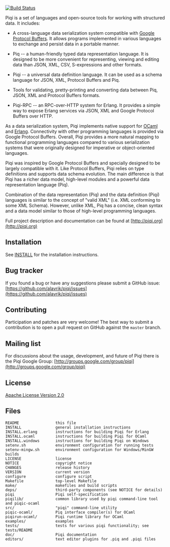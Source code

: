 [![Build Status](https://travis-ci.org/alavrik/piqi.png)](https://travis-ci.org/alavrik/piqi)


Piqi is a set of languages and open-source tools for working with structured
data. It includes:

- A cross-language data serialization system compatible with [Google Protocol
  Buffers](http://code.google.com/p/protobuf/). It allows programs implemented
  in various languages to exchange and persist data in a portable manner.

- Piq -- a human-friendly typed data representation language. It is designed to
  be more convenient for representing, viewing and editing data than JSON, XML,
  CSV, S-expressions and other formats.

- Piqi -- a universal data definition language. It can be used as a schema
  language for JSON, XML, Protocol Buffers and Piq.

- Tools for validating, pretty-printing and converting data between Piq, JSON,
  XML and Protocol Buffers formats.

- Piqi-RPC -- an RPC-over-HTTP system for Erlang. It provides a simple way to
  expose Erlang services via JSON, XML and Google Protocol Buffers over HTTP.

As a data serialization system, Piqi implements native support for
[OCaml](http://piqi.org/doc/ocaml/) and [Erlang](http://piqi.org/doc/erlang/).
Connectivity with other programming languages is provided via Google Protocol
Buffers. Overall, Piqi provides a more natural mapping to functional programming
languages compared to various serialization systems that were originally
designed for imperative or object-oriented languages.

Piqi was inspired by Google Protocol Buffers and specially designed to be
largely compatible with it. Like Protocol Buffers, Piqi relies on type
definitions and supports data schema evolution. The main difference is that Piqi
has a richer data model, high-level modules and a powerful data representation
language (Piq).

Combination of the data representation (Piq) and the data definition (Piqi)
languages is similar to the concept of "valid XML" (i.e. XML conforming to some
XML Schema). However, unlike XML, Piq has a concise, clean syntax and a data
model similar to those of high-level programming languages.

Full project description and documentation can be found at
[http://piqi.org](http://piqi.org)


Installation
------------

See [INSTALL](INSTALL) for the installation instructions.


Bug tracker
-----------

If you found a bug or have any suggestions please submit a GitHub issue:
[https://github.com/alavrik/piqi/issues](https://github.com/alavrik/piqi/issues)


Contributing
------------

Participation and patches are very welcome! The best way to submit a
contribution is to open a pull request on GitHub against the `master` branch.


Mailing list
------------

For discussions about the usage, development, and future of Piqi there is the
Piqi Google Group:
[http://groups.google.com/group/piqi](http://groups.google.com/group/piqi)


License
-------

[Apache License Version 2.0](LICENSE)


Files
-----

    README                this file
    INSTALL               general installation instructions
    INSTALL.erlang        instructions for building Piqi for Erlang
    INSTALL.ocaml         instructions for building Piqi for OCaml
    INSTALL.windows       instructions for building Piqi on Windows
    setenv.sh             environment configuration for running tests
    setenv-mingw.sh       environment configuration for Windows/MinGW builds
    LICENSE               license
    NOTICE                copyright notice
    CHANGES               release history
    VERSION               current version
    configure             configure script
    Makefile              top-level Makefile
    make/                 makefiles and build scripts
    deps/                 third-party components (see NOTICE for details)
    piqi                  Piqi self-specification
    piqilib/              common library used by piqi command-line tool and piqic-ocaml
    src/                  "piqi" command-line utility
    piqic-ocaml/          Piq interface compiler(s) for OCaml
    piqirun-ocaml/        Piqi runtime library for OCaml
    examples/             examples
    tests/                tests for various piqi functionality; see tests/README
    doc/                  Piqi documentation
    editors/              text editor plugins for .piq and .piqi files

